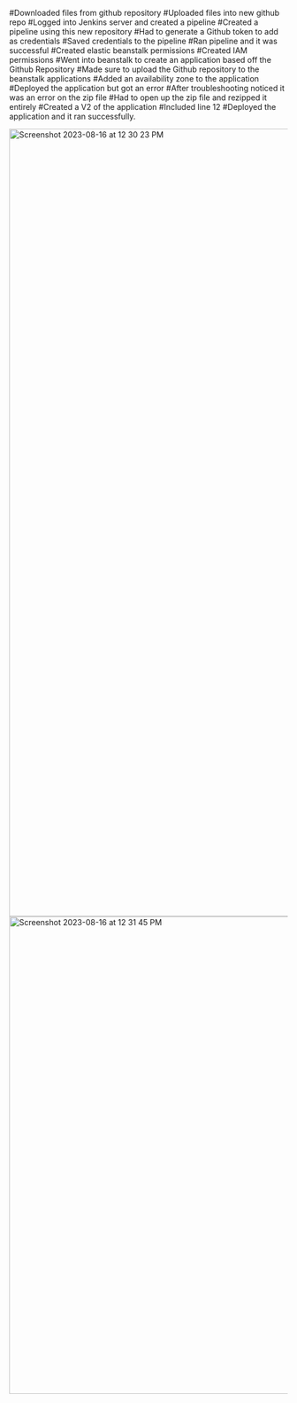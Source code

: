 #Downloaded files from github repository
#Uploaded files into new github repo
#Logged into Jenkins server and created a pipeline
#Created a pipeline using this new repository
#Had to generate a Github token to add as credentials
#Saved credentials to the pipeline 
#Ran pipeline and it was successful
#Created elastic beanstalk permissions
#Created IAM permissions
#Went into beanstalk to create an application based off the Github Repository
#Made sure to upload the Github repository to the beanstalk applications
#Added an availability zone to the application
#Deployed the application but got an error 
#After troubleshooting noticed it was an error on the zip file
#Had to open up the zip file and rezipped it entirely
#Created a V2 of the application 
#Included line 12
#Deployed the application and it ran successfully.



<img width="1422" alt="Screenshot 2023-08-16 at 12 30 23 PM" src="https://github.com/Jmo-101/c4_first_deployment/assets/138607757/499c7d12-bcdb-4756-9605-7413a4347f14">



<img width="862" alt="Screenshot 2023-08-16 at 12 31 45 PM" src="https://github.com/Jmo-101/c4_first_deployment/assets/138607757/6ef248e0-3db8-498e-903f-1826293da45f">





